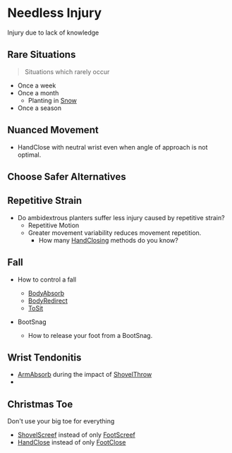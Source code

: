 # Needless Injury

Injury due to lack of knowledge


## Rare Situations  

> Situations which rarely occur 

- Once a week
- Once a month
    - Planting in [Snow]()
- Once a season

## Nuanced Movement
    
- HandClose with neutral wrist even when angle of approach is not optimal.

## Choose Safer Alternatives

## Repetitive Strain

- Do ambidextrous planters suffer less injury caused by repetitive strain?
    - Repetitive Motion
    - Greater movement variability reduces movement repetition. 
        - How many [HandClosing]()  methods do you know? 
    

## Fall

- How to control a fall
    - [BodyAbsorb]()
    - [BodyRedirect]()
    - [ToSit]()

- BootSnag
    - How to release your foot from a BootSnag.  



## Wrist Tendonitis

- [ArmAbsorb]() during the impact of [ShovelThrow]()
- 

## Christmas Toe

Don't use your big toe for everything

- [ShovelScreef]() instead of only [FootScreef]()
- [HandClose]() instead of only [FootClose]() 

## 
